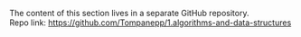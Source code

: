 The content of this section lives in a separate GitHub repository.  
Repo link: https://github.com/Tompanepp/1.algorithms-and-data-structures
